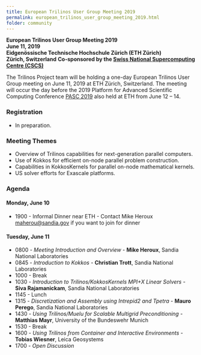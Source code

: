 ```yaml
---
title: European Trilinos User Group Meeting 2019
permalink: european_trilinos_user_group_meeting_2019.html
folder: community
---
```


**European Trilinos User Group Meeting 2019**  
**June 11, 2019**  
**Eidgenössische Technische Hochschule Zürich (ETH Zürich)**  
**Zürich, Switzerland**
**Co-sponsored by the [Swiss National Supercomputing Centre (CSCS)](https://www.cscs.ch)**

The Trilinos Project team will be holding a one-day European Trilinos User Group meeting on June 11, 2019 at ETH Zürich, Switzerland.  The meeting will occur the day before the 2019 Platform for Advanced Scientific Computing Conference [PASC 2019](https://pasc19.pasc-conference.org) also held at ETH from June 12 – 14.

### Registration
- In preparation.

### Meeting Themes
- Overview of Trilinos capabilities for next-generation parallel computers.
- Use of Kokkos for efficient on-node parallel problem construction.
- Capabilities in KokkosKernels for parallel on-node mathematical kernels.
- US solver efforts for Exascale platforms.

### Agenda

#### Monday, June 10

- 1900  - Informal Dinner near ETH - Contact Mike Heroux [maherou@sandia.gov](mailto:maherou@sandia.gov) if you want to join for dinner

#### Tuesday, June 11

- 0800 - _Meeting Introduction and Overview_ - **Mike Heroux**, Sandia National Laboratories
- 0845 - _Introduction to Kokkos_ - **Christian Trott**, Sandia National Laboratories
- 1000 - Break
- 1030 - _Introduction to Trilinos/KokkosKernels MPI+X Linear Solvers_ - **Siva Rajamanickam**, Sandia National Laboratories
- 1145 - Lunch
- 1315 - _Discretization and Assembly using Intrepid2 and Tpetra_ - **Mauro Perego**, Sandia National Laboratories
- 1430 - _Using Trilinos/Muelu for Scalable Multigrid Preconditioning_ - **Matthias Mayr**, University of the Bundeswehr Munich
- 1530 - Break
- 1600 - _Using Trilinos from Container and Interactive Environments_ - **Tobias Wiesner**, Leica Geosystems
- 1700 - _Open Discussion_
